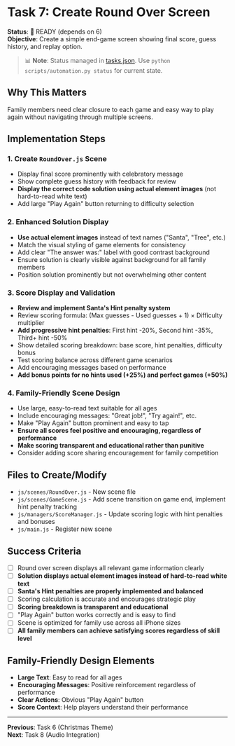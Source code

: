 # Task 7: Create Round Over Screen

**Status**: 🚀 READY (depends on 6)  
**Objective**: Create a simple end-game screen showing final score, guess history, and replay option.
> 📊 **Note**: Status managed in [tasks.json](../tasks.json). Use `python scripts/automation.py status` for current state.


## Why This Matters
Family members need clear closure to each game and easy way to play again without navigating through multiple screens.

## Implementation Steps

### 1. Create `RoundOver.js` Scene
- Display final score prominently with celebratory message
- Show complete guess history with feedback for review
- **Display the correct code solution using actual element images** (not hard-to-read white text)
- Add large "Play Again" button returning to difficulty selection

### 2. Enhanced Solution Display
- **Use actual element images** instead of text names ("Santa", "Tree", etc.)
- Match the visual styling of game elements for consistency
- Add clear "The answer was:" label with good contrast background
- Ensure solution is clearly visible against background for all family members
- Position solution prominently but not overwhelming other content

### 3. Score Display and Validation  
- **Review and implement Santa's Hint penalty system**
- Review scoring formula: (Max guesses - Used guesses + 1) × Difficulty multiplier
- **Add progressive hint penalties**: First hint -20%, Second hint -35%, Third+ hint -50%
- Show detailed scoring breakdown: base score, hint penalties, difficulty bonus
- Test scoring balance across different game scenarios
- Add encouraging messages based on performance
- **Add bonus points for no hints used (+25%) and perfect games (+50%)**

### 4. Family-Friendly Scene Design
- Use large, easy-to-read text suitable for all ages
- Include encouraging messages: "Great job!", "Try again!", etc.
- Make "Play Again" button prominent and easy to tap
- **Ensure all scores feel positive and encouraging, regardless of performance**
- **Make scoring transparent and educational rather than punitive**
- Consider adding score sharing encouragement for family competition

## Files to Create/Modify
- `js/scenes/RoundOver.js` - New scene file
- `js/scenes/GameScene.js` - Add scene transition on game end, implement hint penalty tracking
- `js/managers/ScoreManager.js` - Update scoring logic with hint penalties and bonuses
- `js/main.js` - Register new scene

## Success Criteria
- [ ] Round over screen displays all relevant game information clearly
- [ ] **Solution displays actual element images instead of hard-to-read white text**
- [ ] **Santa's Hint penalties are properly implemented and balanced**
- [ ] Scoring calculation is accurate and encourages strategic play
- [ ] **Scoring breakdown is transparent and educational**
- [ ] "Play Again" button works correctly and is easy to find
- [ ] Scene is optimized for family use across all iPhone sizes
- [ ] **All family members can achieve satisfying scores regardless of skill level**

## Family-Friendly Design Elements
- **Large Text**: Easy to read for all ages
- **Encouraging Messages**: Positive reinforcement regardless of performance
- **Clear Actions**: Obvious "Play Again" button
- **Score Context**: Help players understand their performance

---
**Previous**: Task 6 (Christmas Theme)  
**Next**: Task 8 (Audio Integration)

